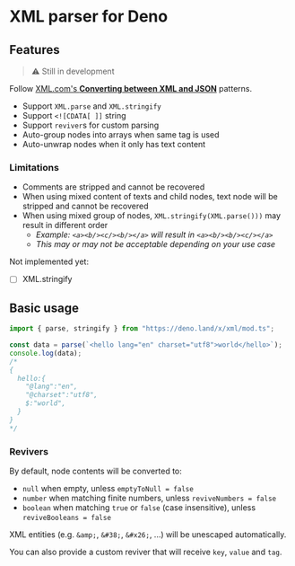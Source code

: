 # XML parser for Deno

## Features

> ⚠️ Still in development

Follow [XML.com's **Converting between XML and JSON**](https://www.xml.com/pub/a/2006/05/31/converting-between-xml-and-json.html) patterns.

- Support `XML.parse` and `XML.stringify`
- Support `<![CDATA[ ]]` string
- Support `reviver`s for custom parsing
- Auto-group nodes into arrays when same tag is used
- Auto-unwrap nodes when it only has text content

### Limitations

- Comments are stripped and cannot be recovered
- When using mixed content of texts and child nodes, text node will be stripped and cannot be recovered
- When using mixed group of nodes, `XML.stringify(XML.parse()))` may result in different order
  - *Example: `<a><b/><c/><b/></a>` will result in `<a><b/><b/><c/></a>`*
  - *This may or may not be acceptable depending on your use case*

Not implemented yet:
- [ ] XML.stringify

## Basic usage

```ts
import { parse, stringify } from "https://deno.land/x/xml/mod.ts";

const data = parse(`<hello lang="en" charset="utf8">world</hello>`);
console.log(data);
/*
{
  hello:{
    "@lang":"en",
    "@charset":"utf8",
    $:"world",
  }
}
*/
```

### Revivers

By default, node contents will be converted to:
- `null` when empty, unless `emptyToNull = false`
- `number` when matching finite numbers, unless `reviveNumbers = false`
- `boolean` when matching `true` or `false` (case insensitive), unless `reviveBooleans = false`

XML entities (e.g. `&amp;`, `&#38;`, `&#x26;`, ...) will be unescaped automatically.

You can also provide a custom reviver that will receive `key`, `value` and `tag`.

